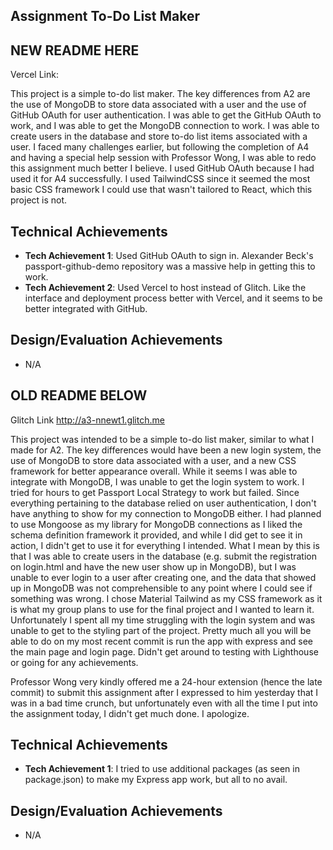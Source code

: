 ## Assignment To-Do List Maker

## NEW README HERE

Vercel Link: 

This project is a simple to-do list maker. The key differences from A2 are the use of MongoDB to store data associated with a user and the use of GitHub OAuth for user authentication.
I was able to get the GitHub OAuth to work, and I was able to get the MongoDB connection to work. I was able to create users in the database and store to-do list items associated with a user.
I faced many challenges earlier, but following the completion of A4 and having a special help session with Professor Wong, I was able to redo this assignment much better I believe.
I used GitHub OAuth because I had used it for A4 successfully. I used TailwindCSS since it seemed the most basic CSS framework I could use that wasn't tailored to React, which this project is not.

## Technical Achievements
- **Tech Achievement 1**: Used GitHub OAuth to sign in. Alexander Beck's passport-github-demo repository was a massive help in getting this to work.
- **Tech Achievement 2**: Used Vercel to host instead of Glitch. Like the interface and deployment process better with Vercel, and it seems to be better integrated with GitHub.

## Design/Evaluation Achievements
- N/A

## OLD README BELOW

Glitch Link http://a3-nnewt1.glitch.me

This project was intended to be a simple to-do list maker, similar to what I made for A2.
The key differences would have been a new login system, the use of MongoDB to store data associated with a user, and a new CSS framework for better appearance overall.
While it seems I was able to integrate with MongoDB, I was unable to get the login system to work. I tried for hours to get Passport Local Strategy to work but failed.
Since everything pertaining to the database relied on user authentication, I don't have anything to show for my connection to MongoDB either.
I had planned to use Mongoose as my library for MongoDB connections as I liked the schema definition framework it provided, and while I did get to see it in action, I didn't get to use it for everything I intended.
What I mean by this is that I was able to create users in the database (e.g. submit the registration on login.html and have the new user show up in MongoDB), but I was unable to ever login to a user after creating one, and the data that showed up in MongoDB was not comprehensible to any point where I could see if something was wrong.
I chose Material Tailwind as my CSS framework as it is what my group plans to use for the final project and I wanted to learn it.
Unfortunately I spent all my time struggling with the login system and was unable to get to the styling part of the project.
Pretty much all you will be able to do on my most recent commit is run the app with express and see the main page and login page.
Didn't get around to testing with Lighthouse or going for any achievements.

Professor Wong very kindly offered me a 24-hour extension (hence the late commit) to submit this assignment after I expressed to him yesterday that I was in a bad time crunch, but unfortunately even with all the time I put into the assignment today, I didn't get much done. I apologize.

## Technical Achievements
- **Tech Achievement 1**: I tried to use additional packages (as seen in package.json) to make my Express app work, but all to no avail.

## Design/Evaluation Achievements
- N/A
